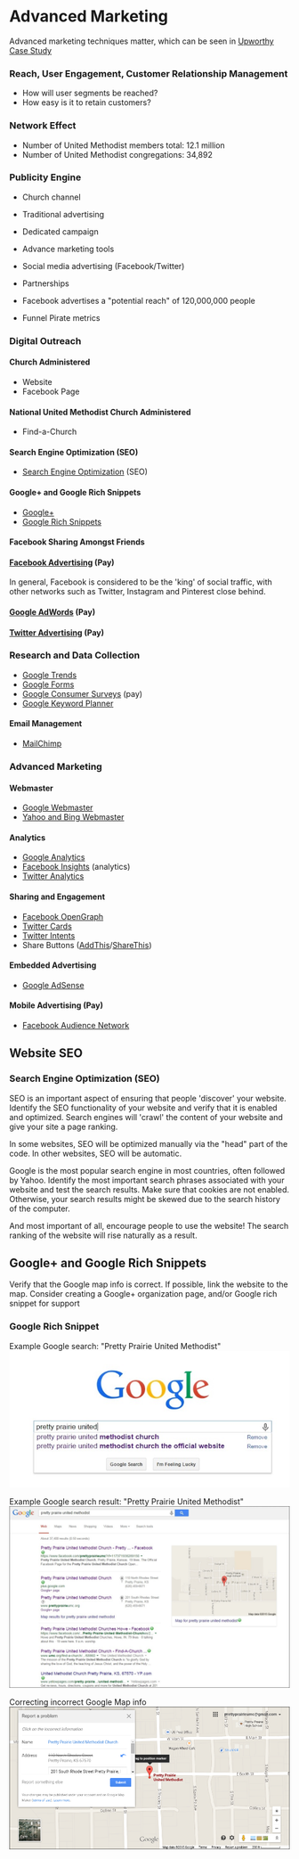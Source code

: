 # Advanced Marketing

Advanced marketing techniques matter, which can be seen in [Upworthy Case Study](upworthy_case_study.md)

### Reach, User Engagement, Customer Relationship Management 
* How will user segments be reached?
* How easy is it to retain customers?

### Network Effect
* Number of United Methodist members total: 12.1 million
* Number of United Methodist congregations: 34,892

### Publicity Engine

* Church channel
* Traditional advertising
* Dedicated campaign
* Advance marketing tools
* Social media advertising (Facebook/Twitter)
* Partnerships

* Facebook advertises a "potential reach" of 120,000,000 people
* Funnel
Pirate metrics

### Digital Outreach

#### Church Administered
* Website
* Facebook Page

#### National United Methodist Church Administered

* Find-a-Church

#### Search Engine Optimization (SEO)

* [Search Engine Optimization](http://en.wikipedia.org/wiki/Search_engine_optimization) (SEO)

#### Google+ and Google Rich Snippets
* [Google+](https://plus.google.com/)
* [Google Rich Snippets](https://support.google.com/webmasters/answer/99170?hl=en)

#### Facebook Sharing Amongst Friends

#### [Facebook Advertising](https://www.facebook.com/business/products/ads) (Pay)
In general, Facebook is considered to be the 'king' of social traffic, with other networks such as Twitter, Instagram and Pinterest close behind.

#### [Google AdWords](https://www.google.com/adwords) (Pay) 
#### [Twitter Advertising](https://ads.twitter.com) (Pay)

### Research and Data Collection
* [Google Trends](http://www.google.com/trends)
* [Google Forms](http://www.google.com/forms/about)
* [Google Consumer Surveys](http://www.google.com/insights/consumersurveys/home) (pay)
* [Google Keyword Planner](https://support.google.com/adwords/answer/3114286?hl=en)

#### Email Management

* [MailChimp](http://mailchimp.com)

### Advanced Marketing 

#### Webmaster
* [Google Webmaster](http://www.google.com/intl/en-US/webmasters)
* [Yahoo and Bing Webmaster](http://www.bing.com/toolbox/webmaster)

#### Analytics
* [Google Analytics](http://www.google.com/analytics)
* [Facebook Insights](https://www.facebook.com/help/336893449723054) (analytics)
* [Twitter Analytics](https://analytics.twitter.com)

#### Sharing and Engagement
* [Facebook OpenGraph](http://ogp.me)
* [Twitter Cards](https://dev.twitter.com/cards/overview)
* [Twitter Intents](https://dev.twitter.com/web/intents)
* Share Buttons ([AddThis](http://www.addthis.com)/[ShareThis](http://www.sharethis.com))

#### Embedded Advertising
* [Google AdSense](http://www.google.com/adsense)

#### Mobile Advertising (Pay)
* [Facebook Audience Network](https://www.facebook.com/business/news/audience-network) 

## Website SEO

### Search Engine Optimization (SEO)
SEO is an important aspect of ensuring that people 'discover' your website. Identify the SEO functionality of your website and verify that it is enabled and optimized. Search engines will 'crawl' the content of your website and give your site a page ranking. 

In some websites, SEO will be optimized manually via the "head" part of the code. In other websites, SEO will be automatic. 

Google is the most popular search engine in most countries, often followed by Yahoo. Identify the most important search phrases associated with your website and test the search results. Make sure that cookies are not enabled. Otherwise, your search results might be skewed due to the search history of the computer. 

And most important of all, encourage people to use the website! The search ranking of the website will rise naturally as a result.

## Google+ and Google Rich Snippets
Verify that the Google map info is correct. If possible, link the website to the map. Consider creating a Google+ organization page, and/or Google rich snippet for support

### Google Rich Snippet
Example Google search: "Pretty Prairie United Methodist"
![](advanced-marketing/google-search-pretty-prairie-united.jpg)

Example Google search result: "Pretty Prairie United Methodist"
![](advanced-marketing/google-search-pretty-prairie-united-methodist.jpg)

Correcting incorrect Google Map info
![](advanced-marketing/google-pretty-prairie-united-methodist-church-report-a-problem.png)


